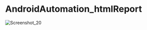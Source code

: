 # AndroidAutomation_htmlReport


![Screenshot_20](https://github.com/sabbir72/AndroidAutomation_htmlReport/assets/73008358/d988a639-9c5b-40fc-aa5d-14a2dc8939d8)
